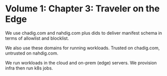# Volume 1: Chapter 3: Traveler on the Edge

We use chadig.com and nahdig.com plus dids to deliver manifest schema in terms of allowlist and blocklist.

We also use these domains for running workloads. Trusted on chadig.com, untrusted on nahdig.com.

We run workloads in the cloud and on-prem (edge) servers. We provision infra then run k8s jobs.